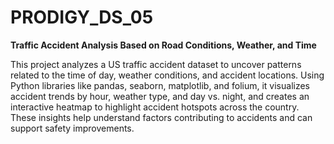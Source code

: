 # PRODIGY_DS_05
**Traffic Accident Analysis Based on Road Conditions, Weather, and Time**

This project analyzes a US traffic accident dataset to uncover patterns related to the time of day, weather conditions, and accident locations. Using Python libraries like pandas, seaborn, matplotlib, and folium, it visualizes accident trends by hour, weather type, and day vs. night, and creates an interactive heatmap to highlight accident hotspots across the country. These insights help understand factors contributing to accidents and can support safety improvements.

